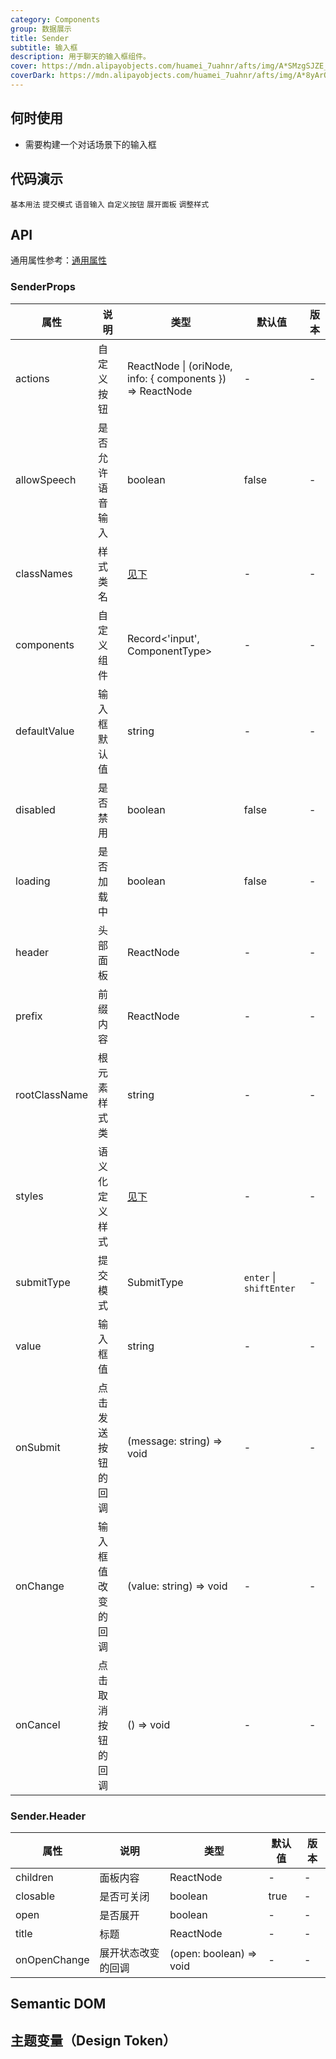 ```yaml
---
category: Components
group: 数据展示
title: Sender
subtitle: 输入框
description: 用于聊天的输入框组件。
cover: https://mdn.alipayobjects.com/huamei_7uahnr/afts/img/A*SMzgSJZE_AwAAAAAAAAAAAAADrJ8AQ/original
coverDark: https://mdn.alipayobjects.com/huamei_7uahnr/afts/img/A*8yArQ43EGccAAAAAAAAAAAAADrJ8AQ/original
---
```


## 何时使用

- 需要构建一个对话场景下的输入框

## 代码演示

<!-- prettier-ignore -->
<code src="./demo/basic.tsx">基本用法</code>
<code src="./demo/submitType.tsx">提交模式</code>
<code src="./demo/speech.tsx">语音输入</code>
<code src="./demo/actions.tsx">自定义按钮</code>
<code src="./demo/header.tsx">展开面板</code>
<code src="./demo/send-style.tsx">调整样式</code>

## API

通用属性参考：[通用属性](/docs/react/common-props)

### SenderProps

| 属性 | 说明 | 类型 | 默认值 | 版本 |
| --- | --- | --- | --- | --- |
| actions | 自定义按钮 | ReactNode \| (oriNode, info: { components }) => ReactNode | - | - |
| allowSpeech | 是否允许语音输入 | boolean | false | - |
| classNames | 样式类名 | [见下](#semantic-dom) | - | - |
| components | 自定义组件 | Record<'input', ComponentType> | - | - |
| defaultValue | 输入框默认值 | string | - | - |
| disabled | 是否禁用 | boolean | false | - |
| loading | 是否加载中 | boolean | false | - |
| header | 头部面板 | ReactNode | - | - |
| prefix | 前缀内容 | ReactNode | - | - |
| rootClassName | 根元素样式类 | string | - | - |
| styles | 语义化定义样式 | [见下](#semantic-dom) | - | - |
| submitType | 提交模式 | SubmitType | `enter` \| `shiftEnter` | - |
| value | 输入框值 | string | - | - |
| onSubmit | 点击发送按钮的回调 | (message: string) => void | - | - |
| onChange | 输入框值改变的回调 | (value: string) => void | - | - |
| onCancel | 点击取消按钮的回调 | () => void | - | - |

### Sender.Header

| 属性         | 说明               | 类型                    | 默认值 | 版本 |
| ------------ | ------------------ | ----------------------- | ------ | ---- |
| children     | 面板内容           | ReactNode               | -      | -    |
| closable     | 是否可关闭         | boolean                 | true   | -    |
| open         | 是否展开           | boolean                 | -      | -    |
| title        | 标题               | ReactNode               | -      | -    |
| onOpenChange | 展开状态改变的回调 | (open: boolean) => void | -      | -    |

## Semantic DOM

<code src="./demo/_semantic.tsx" simplify="true"></code>

## 主题变量（Design Token）

<ComponentTokenTable component="Sender"></ComponentTokenTable>

